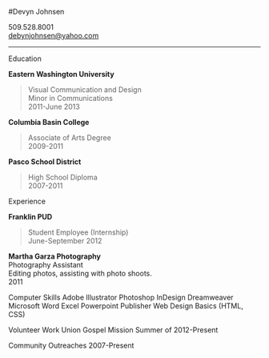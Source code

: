 #Devyn Johnsen      

509.528.8001  
debynjohnsen@yahoo.com

***
Education  


**Eastern Washington University**   
>Visual Communication and Design  
>Minor in Communications  
>2011-June 2013  

**Columbia Basin College**  
>Associate of Arts Degree  
>2009-2011  

**Pasco School District**  
>High School Diploma  
>2007-2011  


Experience

**Franklin PUD**  
>Student Employee (Internship)  
>June-September 2012  

**Martha Garza Photography**  
Photography Assistant  
Editing photos, assisting with photo shoots.  
2011  

Computer Skills
Adobe Illustrator
      Photoshop
      InDesign
      Dreamweaver
Microsoft Word
      Excel
      Powerpoint
      Publisher
Web Design Basics (HTML, CSS)

Volunteer Work
Union Gospel Mission
Summer of 2012-Present

Community Outreaches
2007-Present
